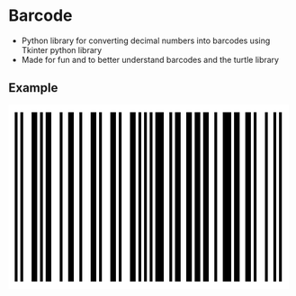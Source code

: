 # Barcode

* Python library for converting decimal numbers into barcodes using Tkinter python library
* Made for fun and to better understand barcodes and the turtle library

## Example
![barcode](barcode.png)
